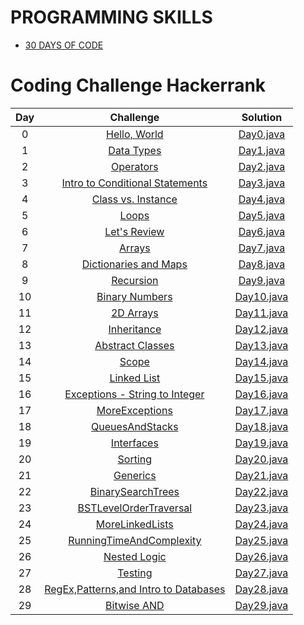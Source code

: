 <h1>PROGRAMMING SKILLS</h1>

* [30 DAYS OF CODE](#coding-challenge-hackerrank)

# Coding Challenge Hackerrank

| Day |                                                Challenge                                              				  |                                                                                           Solution                                                                                                                              									    |	  
|:---:|:---------------------------------------------------------------------------------------------------------------------:|:-----------------------------------------------------------------------------------------------------------------------------------------------------------------------------------------------------------------------------------------------------------------------:|
|  0  | [Hello, World](https://www.hackerrank.com/challenges/30-hello-world)                                  				  | [Day0.java](https://github.com/Preethi-Suresh/CodingChallenge/blob/17ebed85d52a818883c333e0cf15447c80da2004/30DAYSOFCODE/DAY0.java)               									    |	
|  1  | [Data Types](https://www.hackerrank.com/challenges/30-data-types)                                     				  | [Day1.java](https://github.com/Preethi-Suresh/CodingChallenge/blob/4715ebd5f80d73da857c6df41bd35bc1d99203c7/30DAYSOFCODE/DAY1.java)                									    |
|  2  | [Operators](https://www.hackerrank.com/challenges/30-operators/problem)                                   		      | [Day2.java](https://github.com/Preethi-Suresh/CodingChallenge/blob/f074cccbf94620db98dd5b371a8946804bcba549/30DAYSOFCODE/DAY2.java)              										    |
|  3  | [Intro to Conditional Statements](https://www.hackerrank.com/challenges/30-conditional-statements/problem)            | [Day3.java](https://github.com/Preethi-Suresh/CodingChallenge/blob/main/30DAYSOFCODE/DAY3.java)                  | 	
|  4  | [Class vs. Instance](https://www.hackerrank.com/challenges/30-class-vs-instance/problem)                              | [Day4.java](https://github.com/Preethi-Suresh/CodingChallenge/blob/main/30DAYSOFCODE/DAY4.java)               						        |
|  5  | [Loops](https://www.hackerrank.com/challenges/30-loops/problem)                                       				  | [Day5.java](https://github.com/Preethi-Suresh/CodingChallenge/blob/main/30DAYSOFCODE/DAY5.java)                											    |
|  6  | [Let's Review](https://www.hackerrank.com/challenges/30-review-loop/problem)                                      	  | [Day6.java](https://github.com/Preethi-Suresh/CodingChallenge/blob/main/30DAYSOFCODE/DAY6.java)                						  			    | 
|  7  | [Arrays](https://www.hackerrank.com/challenges/30-arrays/problem)                                       		      | [Day7.java](https://github.com/Preethi-Suresh/CodingChallenge/blob/main/30DAYSOFCODE/DAY7.java)                											    | 
|  8  | [Dictionaries and Maps](https://www.hackerrank.com/challenges/30-dictionaries-and-maps/problem)                       | [Day8.java](https://github.com/Preethi-Suresh/CodingChallenge/blob/main/30DAYSOFCODE/DAY8.java)                				    |  
|  9  | [Recursion](https://www.hackerrank.com/challenges/30-recursion/problem)                                       		  | [Day9.java](https://github.com/Preethi-Suresh/CodingChallenge/blob/main/30DAYSOFCODE/DAY9.java)                									    |   
|  10 | [Binary Numbers](https://www.hackerrank.com/challenges/30-binary-numbers/problem)                                     | [Day10.java](https://github.com/Preethi-Suresh/CodingChallenge/blob/main/30DAYSOFCODE/DAY10.java)                							    | 
|  11 | [2D Arrays](https://www.hackerrank.com/challenges/30-2d-arrays/problem)                                     	      | [Day11.java](https://github.com/Preethi-Suresh/CodingChallenge/blob/main/30DAYSOFCODE/DAY11.java)                							 		    |
|  12 | [Inheritance](https://www.hackerrank.com/challenges/30-inheritance/problem)                                           | [Day12.java](https://github.com/Preethi-Suresh/CodingChallenge/blob/main/30DAYSOFCODE/DAY12.java)                							                        |
|  13 | [Abstract Classes](https://www.hackerrank.com/challenges/30-abstract-classes/problem)                                 | [Day13.java](https://github.com/Preethi-Suresh/CodingChallenge/blob/main/30DAYSOFCODE/DAY13.java)                							                            |
|  14 | [Scope](https://www.hackerrank.com/challenges/30-scope/problem)                                     				  | [Day14.java](https://github.com/Preethi-Suresh/CodingChallenge/blob/main/30DAYSOFCODE/DAY14.java)                							                    |
|  15 | [Linked List](https://www.hackerrank.com/challenges/30-linked-list/problem)                                           | [Day15.java](https://github.com/Preethi-Suresh/CodingChallenge/blob/main/30DAYSOFCODE/DAY15.java)                							        |
|  16 | [Exceptions - String to Integer](https://www.hackerrank.com/challenges/30-exceptions-string-to-integer/problem)       | [Day16.java](https://github.com/Preethi-Suresh/CodingChallenge/blob/main/30DAYSOFCODE/DAY16.java)                		|
|  17 | [MoreExceptions](https://www.hackerrank.com/challenges/30-more-exceptions/problem)                                    | [Day17.java](https://github.com/Preethi-Suresh/CodingChallenge/blob/main/30DAYSOFCODE/DAY17.java)                							|
|  18 | [QueuesAndStacks](https://www.hackerrank.com/challenges/30-queues-stacks/problem)                                     | [Day18.java](https://github.com/Preethi-Suresh/CodingChallenge/blob/main/30DAYSOFCODE/DAY18.java)                							|
|  19 | [Interfaces](https://www.hackerrank.com/challenges/30-interfaces/problem)                                             | [Day19.java](https://github.com/Preethi-Suresh/CodingChallenge/blob/main/30DAYSOFCODE/DAY19.java)                							        |
|  20 | [Sorting](https://www.hackerrank.com/challenges/30-sorting/problem)                                                   | [Day20.java](https://github.com/Preethi-Suresh/CodingChallenge/blob/main/30DAYSOFCODE/DAY20.java)                							                |
|  21 | [Generics](https://www.hackerrank.com/challenges/30-generics/problem)                                                 | [Day21.java](https://github.com/Preethi-Suresh/CodingChallenge/blob/main/30DAYSOFCODE/DAY21.java)                							            |
|  22 | [BinarySearchTrees](https://www.hackerrank.com/challenges/30-binary-search-trees/problem)                             | [Day22.java](https://github.com/Preethi-Suresh/CodingChallenge/blob/main/30DAYSOFCODE/DAY22.java)                						|
|  23 | [BSTLevelOrderTraversal](https://www.hackerrank.com/challenges/30-binary-trees/problem)                               | [Day23.java](https://github.com/Preethi-Suresh/CodingChallenge/blob/main/30DAYSOFCODE/DAY23.java)                			|
|  24 | [MoreLinkedLists](https://www.hackerrank.com/challenges/30-linked-list-deletion/problem)                              | [Day24.java](https://github.com/Preethi-Suresh/CodingChallenge/blob/main/30DAYSOFCODE/DAY24.java)                							|
|  25 | [RunningTimeAndComplexity](https://www.hackerrank.com/challenges/30-running-time-and-complexity/problem)              | [Day25.java](https://github.com/Preethi-Suresh/CodingChallenge/blob/main/30DAYSOFCODE/DAY25.java)                		|
|  26 | [Nested Logic](https://www.hackerrank.com/challenges/30-nested-logic/problem)           						      | [Day26.java](https://github.com/Preethi-Suresh/CodingChallenge/blob/main/30DAYSOFCODE/DAY26.java)                		    		    	    	|
|  27 | [Testing](https://www.hackerrank.com/challenges/30-testing/problem)           						      	  | [Day27.java](https://github.com/Preethi-Suresh/CodingChallenge/blob/main/30DAYSOFCODE/DAY27.java)                		    		    	    			|
|  28 | [RegEx,Patterns,and Intro to Databases](https://www.hackerrank.com/challenges/30-regex-patterns/problem)              | [Day28.java](https://github.com/Preethi-Suresh/CodingChallenge/blob/main/30DAYSOFCODE/DAY28.java)        |
|  29 | [Bitwise AND](https://www.hackerrank.com/challenges/30-bitwise-and/problem)             							  | [Day29.java](https://github.com/Preethi-Suresh/CodingChallenge/blob/main/30DAYSOFCODE/DAY29.java)                	    		    			    |


